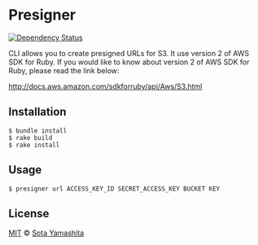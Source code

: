 Presigner
=========

[![Dependency Status](https://gemnasium.com/sotayamashita/presigner.svg)](https://gemnasium.com/sotayamashita/presigner)

CLI allows you to create presigned URLs for S3. It use version 2 of AWS SDK for Ruby. If you would like to know about
version 2 of AWS SDK for Ruby, please read the link below:

http://docs.aws.amazon.com/sdkforruby/api/Aws/S3.html

## Installation

    $ bundle install
    $ rake build
    $ rake install

## Usage

    $ presigner url ACCESS_KEY_ID SECRET_ACCESS_KEY BUCKET KEY

## License

[MIT](http://sotayamashita.mit-license.org/) © [Sota Yamashita](https://github.com/sotayamashita)
